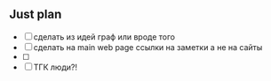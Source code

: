 ## Just plan
- [ ] сделать из идей граф или вроде того
- [ ] сделать на main web page ссылки на заметки а не на сайты
- [ ] 
- [ ] ТГК люди?!
